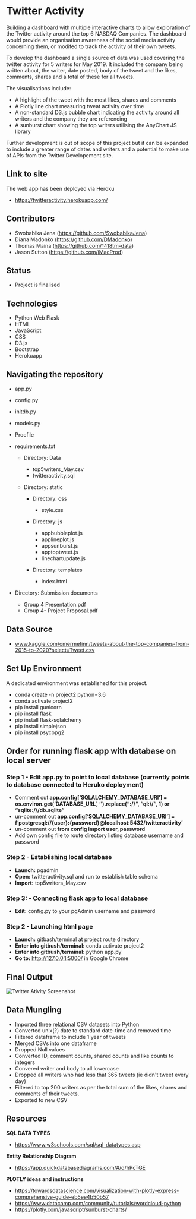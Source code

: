 # Twitter Activity

Building a dashboard with multiple interactive charts to allow exploration of the Twitter activity around the top 6 NASDAQ Companies. The dashboard would provide an organisation awareness of the social media activity concerning them, or modifed to track the activity of their own tweets.

To develop the dashboard a single source of data was used covering the twitter activity for 5 writers for May 2019. It included the company being written about, the writer, date posted, body of the tweet and the likes, comments, shares and a total of these for all tweets.

The visualisations include:
* A highlight of the tweet with the most likes, shares and comments
* A Plotly line chart measuring tweat activity over time
* A non-standard D3.js bubble chart indicating the activity around all writers and the company they are referencing
* A sunburst chart showing the top writers utilising the AnyChart JS library

Further development is out of scope of this project but it can be expanded to include a greater range of dates and writers and a potential to make use of APIs from the Twitter Developement site.  

## Link to site
The web app has been deployed via  Heroku
* https://twitteractivity.herokuapp.com/

## Contributors
* Swobabika Jena (https://github.com/SwobabikaJena)
* Diana Madonko (https://github.com/DMadonko)
* Thomas Maina (https://github.com/1418tm-data)
* Jason Sutton (https://github.com/jMacProd)

## Status
* Project is finalised

## Technologies
* Python Web Flask 
* HTML
* JavaScript
* CSS
* D3.js
* Bootstrap
* Herokuapp


## Navigating the repository
* app.py
* config.py
* initdb.py 
* models.py
* Procfile
* requirements.txt

    * Directory: Data
        * top5writers_May.csv
        * twitteractivity.sql
    
    * Directory: static
    
        * Directory: css
            * style.css
            
        * Directory: js
            * appbubbleplot.js
            * applineplot.js
            * appsunburst.js
            * apptoptweet.js
            * linechartupdate.js
            
        * Directory: templates
            * index.html
                
* Directory: Submission documents
    * Group 4 Presentation.pdf
    * Group 4- Project Proposal.pdf


## Data Source
* www.kaggle.com/omermetinn/tweets-about-the-top-companies-from-2015-to-2020?select=Tweet.csv

## Set Up Environment
A dedicated environment was established for this project. 
* conda create -n project2 python=3.6
* conda activate project2
* pip install gunicorn
* pip install flask
* pip install flask-sqlalchemy
* pip install simplejson
* pip install psycopg2

## Order for running flask app with database on local server

### Step 1 - Edit app.py to point to local database (currently points to database connected to Heruko deployment)
* Comment out **app.config[‘SQLALCHEMY_DATABASE_URI’] = os.environ.get(‘DATABASE_URL’, ‘’).replace(“://“, “ql://“, 1) or “sqlite:///db.sqlite”**
* un-comment out **app.config[‘SQLALCHEMY_DATABASE_URI’] = f’postgresql://{user}:{password}@localhost:5432/twitteractivity’**
* un-comment out **from config import user, password**
* Add own config file to route directory listing database username and password

### Step 2 - Establishing local database
* **Launch:** pgadmin
* **Open:** twitteractivity.sql and run to establish table schema
* **Import:** top5writers_May.csv

### Step 3: - Connecting flask app to local database 
* **Edit:** config.py to your pgAdmin username and password

### Step 2 - Launching html page
* **Launch:** gitbash/terminal at project route directory
* **Enter into gitbush/terminal:** conda activate project2
* **Enter into gitbush/terminal:** python app.py
* **Go to:** http://127.0.0.1:5000/ in Google Chrome

## Final Output
![Twitter Ativity Screenshot](https://raw.githubusercontent.com/jMacProd/Project2/main/Submission%20documents/TwitterActivityScreenShot.png)

## Data Mungling
* Imported three relational CSV datasets into Python
* Converted unix(?) date to standard date-time and removed time
* Filtered dataframe to include 1 year of tweets
* Merged CSVs into one dataframe
* Dropped Null values
* Converted ID, comment counts, shared counts and like counts to integers
* Convered writer and body to all lowercase
* Dropped all writers who had less that 365 tweets (ie didn't tweet every day)
* Filtered to top 200 writers as per the total sum of the likes, shares and comments of their tweets. 
* Exported to new CSV

## Resources
**SQL DATA TYPES**
* https://www.w3schools.com/sql/sql_datatypes.asp

**Entity Relationship Diagram**
* https://app.quickdatabasediagrams.com/#/d/hPcTGE

**PLOTLY ideas and instructions**
* https://towardsdatascience.com/visualization-with-plotly-express-comprehensive-guide-eb5ee4b50b57
* https://www.datacamp.com/community/tutorials/wordcloud-python
* https://plotly.com/javascript/sunburst-charts/
